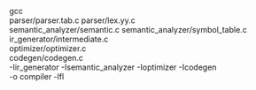 gcc \
 parser/parser.tab.c parser/lex.yy.c \
 semantic_analyzer/semantic.c semantic_analyzer/symbol_table.c \
 ir_generator/intermediate.c \
 optimizer/optimizer.c \
 codegen/codegen.c \
 -Iir_generator -Isemantic_analyzer -Ioptimizer -Icodegen \
 -o compiler -lfl
